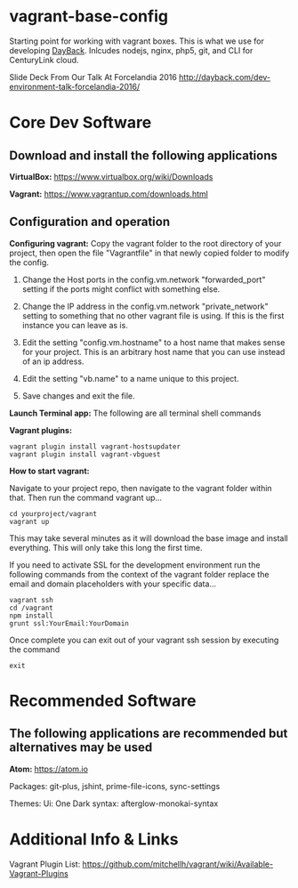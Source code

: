 # vagrant-base-config
Starting point for working with vagrant boxes. This is what we use for developing [DayBack](https://appexchange.salesforce.com/listingDetail?listingId=a0N30000000qp64EAA). Inlcudes nodejs, nginx, php5, git, and CLI for CenturyLink cloud.

Slide Deck From Our Talk At Forcelandia 2016
http://dayback.com/dev-environment-talk-forcelandia-2016/


Core Dev Software
=======================

Download and install the following applications
------------

**VirtualBox:**
https://www.virtualbox.org/wiki/Downloads

**Vagrant:**
https://www.vagrantup.com/downloads.html

Configuration and operation
------------
**Configuring vagrant:**
Copy the vagrant folder to the root directory of your project, then open the file "Vagrantfile" in that newly copied folder to modify the config.

 1. Change the Host ports in the config.vm.network "forwarded_port" setting if the ports might conflict with something else.

 2. Change the IP address in the config.vm.network "private_network" setting to something that no other vagrant file is using. If this is the first instance you can leave as is.

 3. Edit the setting "config.vm.hostname" to a host name that makes sense for your project. This is an arbitrary host name that you can use instead of an ip address.

 4. Edit the setting "vb.name" to a name unique to this project.

 5. Save changes and exit the file.

 **Launch Terminal app:**
 The following are all terminal shell commands

 **Vagrant plugins:**
 ```shell
 vagrant plugin install vagrant-hostsupdater
 vagrant plugin install vagrant-vbguest
 ```

**How to start vagrant:**

Navigate to your project repo, then navigate to the vagrant folder within that. Then run the command vagrant up...
```shell
cd yourproject/vagrant
vagrant up
```
This may take several minutes as it will download the base image and install everything. This will only take this long the first time.

If you need to activate SSL for the development environment run the following commands from the context of the vagrant folder replace the email and domain placeholders with your specific data...
```shell
vagrant ssh
cd /vagrant
npm install
grunt ssl:YourEmail:YourDomain
```

Once complete you can exit out of your vagrant ssh session by executing the command
```shell
exit
```

Recommended Software
=======================

The following applications are recommended but alternatives may be used
------------

**Atom:**
https://atom.io

Packages:
git-plus,
jshint,
prime-file-icons,
sync-settings

Themes:
Ui: One Dark
syntax: afterglow-monokai-syntax

Additional Info & Links
========================
Vagrant Plugin List:
https://github.com/mitchellh/vagrant/wiki/Available-Vagrant-Plugins
